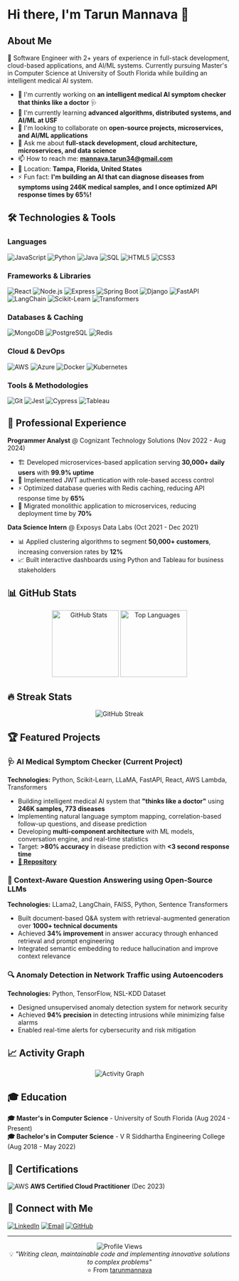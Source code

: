 # Hi there, I'm Tarun Mannava 👋

## About Me

🚀 Software Engineer with 2+ years of experience in full-stack development, cloud-based applications, and AI/ML systems. Currently pursuing Master's in Computer Science at University of South Florida while building an intelligent medical AI system.

- 🔭 I'm currently working on **an intelligent medical AI symptom checker that thinks like a doctor** 🩺
- 🌱 I'm currently learning **advanced algorithms, distributed systems, and AI/ML at USF**
- 👯 I'm looking to collaborate on **open-source projects, microservices, and AI/ML applications**
- 💬 Ask me about **full-stack development, cloud architecture, microservices, and data science**
- 📫 How to reach me: **mannava.tarun34@gmail.com**
- 📍 Location: **Tampa, Florida, United States**
- ⚡ Fun fact: **I'm building an AI that can diagnose diseases from symptoms using 246K medical samples, and I once optimized API response times by 65%!**

## 🛠️ Technologies & Tools

### Languages
![JavaScript](https://img.shields.io/badge/-JavaScript-F7DF1E?style=flat-square&logo=javascript&logoColor=black)
![Python](https://img.shields.io/badge/-Python-3776AB?style=flat-square&logo=python&logoColor=white)
![Java](https://img.shields.io/badge/-Java-007396?style=flat-square&logo=java&logoColor=white)
![SQL](https://img.shields.io/badge/-SQL-4479A1?style=flat-square&logo=mysql&logoColor=white)
![HTML5](https://img.shields.io/badge/-HTML5-E34F26?style=flat-square&logo=html5&logoColor=white)
![CSS3](https://img.shields.io/badge/-CSS3-1572B6?style=flat-square&logo=css3&logoColor=white)

### Frameworks & Libraries
![React](https://img.shields.io/badge/-React-61DAFB?style=flat-square&logo=react&logoColor=black)
![Node.js](https://img.shields.io/badge/-Node.js-339933?style=flat-square&logo=node.js&logoColor=white)
![Express](https://img.shields.io/badge/-Express-000000?style=flat-square&logo=express&logoColor=white)
![Spring Boot](https://img.shields.io/badge/-Spring%20Boot-6DB33F?style=flat-square&logo=spring&logoColor=white)
![Django](https://img.shields.io/badge/-Django-092E20?style=flat-square&logo=django&logoColor=white)
![FastAPI](https://img.shields.io/badge/-FastAPI-009688?style=flat-square&logo=fastapi&logoColor=white)
![LangChain](https://img.shields.io/badge/-LangChain-121212?style=flat-square&logo=chainlink&logoColor=white)
![Scikit-Learn](https://img.shields.io/badge/-Scikit--Learn-F7931E?style=flat-square&logo=scikit-learn&logoColor=white)
![Transformers](https://img.shields.io/badge/-Transformers-FF6F00?style=flat-square&logo=huggingface&logoColor=white)

### Databases & Caching
![MongoDB](https://img.shields.io/badge/-MongoDB-47A248?style=flat-square&logo=mongodb&logoColor=white)
![PostgreSQL](https://img.shields.io/badge/-PostgreSQL-336791?style=flat-square&logo=postgresql&logoColor=white)
![Redis](https://img.shields.io/badge/-Redis-DC382D?style=flat-square&logo=redis&logoColor=white)

### Cloud & DevOps
![AWS](https://img.shields.io/badge/-AWS-232F3E?style=flat-square&logo=amazon-aws&logoColor=white)
![Azure](https://img.shields.io/badge/-Azure-0078D4?style=flat-square&logo=microsoft-azure&logoColor=white)
![Docker](https://img.shields.io/badge/-Docker-2496ED?style=flat-square&logo=docker&logoColor=white)
![Kubernetes](https://img.shields.io/badge/-Kubernetes-326CE5?style=flat-square&logo=kubernetes&logoColor=white)

### Tools & Methodologies
![Git](https://img.shields.io/badge/-Git-F05032?style=flat-square&logo=git&logoColor=white)
![Jest](https://img.shields.io/badge/-Jest-C21325?style=flat-square&logo=jest&logoColor=white)
![Cypress](https://img.shields.io/badge/-Cypress-17202C?style=flat-square&logo=cypress&logoColor=white)
![Tableau](https://img.shields.io/badge/-Tableau-E97627?style=flat-square&logo=tableau&logoColor=white)

## 💼 Professional Experience

**Programmer Analyst** @ Cognizant Technology Solutions (Nov 2022 - Aug 2024)
- 🏗️ Developed microservices-based application serving **30,000+ daily users** with **99.9% uptime**
- 🔐 Implemented JWT authentication with role-based access control
- ⚡ Optimized database queries with Redis caching, reducing API response time by **65%**
- 🚀 Migrated monolithic application to microservices, reducing deployment time by **70%**

**Data Science Intern** @ Exposys Data Labs (Oct 2021 - Dec 2021)
- 📊 Applied clustering algorithms to segment **50,000+ customers**, increasing conversion rates by **12%**
- 📈 Built interactive dashboards using Python and Tableau for business stakeholders

## 📊 GitHub Stats

<div align="center">
  <img src="https://github-readme-stats.vercel.app/api?username=tarunmannava&show_icons=true&theme=radical" alt="GitHub Stats" height="150"/>
  <img src="https://github-readme-stats.vercel.app/api/top-langs/?username=tarunmannava&layout=compact&theme=radical" alt="Top Languages" height="150"/>
</div>

## 🔥 Streak Stats
<div align="center">
  <img src="https://github-readme-streak-stats-eight.vercel.app/?user=tarunmannava&theme=radical&cache_seconds=86400" alt="GitHub Streak"/>
</div>

## 🏆 Featured Projects

### 🩺 AI Medical Symptom Checker (Current Project)
**Technologies:** Python, Scikit-Learn, LLaMA, FastAPI, React, AWS Lambda, Transformers
- Building intelligent medical AI system that **"thinks like a doctor"** using **246K samples, 773 diseases**
- Implementing natural language symptom mapping, correlation-based follow-up questions, and disease prediction
- Developing **multi-component architecture** with ML models, conversation engine, and real-time statistics
- Target: **>80% accuracy** in disease prediction with **<3 second response time**
- **[🔗 Repository](https://github.com/tarunmannava/symptom-checker)**

### 🤖 Context-Aware Question Answering using Open-Source LLMs
**Technologies:** LLama2, LangChain, FAISS, Python, Sentence Transformers
- Built document-based Q&A system with retrieval-augmented generation over **1000+ technical documents**
- Achieved **34% improvement** in answer accuracy through enhanced retrieval and prompt engineering
- Integrated semantic embedding to reduce hallucination and improve context relevance

### 🔍 Anomaly Detection in Network Traffic using Autoencoders
**Technologies:** Python, TensorFlow, NSL-KDD Dataset
- Designed unsupervised anomaly detection system for network security
- Achieved **94% precision** in detecting intrusions while minimizing false alarms
- Enabled real-time alerts for cybersecurity and risk mitigation

## 📈 Activity Graph
<div align="center">
  <img src="https://github-readme-activity-graph.vercel.app/graph?username=tarunmannava&theme=radical" alt="Activity Graph"/>
</div>

## 🎓 Education

**🎓 Master's in Computer Science** - University of South Florida (Aug 2024 - Present)  
**🎓 Bachelor's in Computer Science** - V R Siddhartha Engineering College (Aug 2018 - May 2022)

## 🏅 Certifications

![AWS](https://img.shields.io/badge/AWS%20Certified-Cloud%20Practitioner-FF9900?style=flat-square&logo=amazon-aws&logoColor=white) **AWS Certified Cloud Practitioner** (Dec 2023)

## 🤝 Connect with Me

[![LinkedIn](https://img.shields.io/badge/-LinkedIn-0077B5?style=flat-square&logo=linkedin&logoColor=white)](https://linkedin.com/in/tarunmannava)
[![Email](https://img.shields.io/badge/-Email-D14836?style=flat-square&logo=gmail&logoColor=white)](mailto:mannava.tarun34@gmail.com)
[![GitHub](https://img.shields.io/badge/-GitHub-181717?style=flat-square&logo=github&logoColor=white)](https://github.com/tarunmannava)

---

<div align="center">
  <img src="https://komarev.com/ghpvc/?username=tarunmannava&color=blueviolet&style=flat-square&label=Profile+Views" alt="Profile Views"/>
</div>

<div align="center">
  💡 <i>"Writing clean, maintainable code and implementing innovative solutions to complex problems"</i>
</div>

<div align="center">
  ⭐️ From <a href="https://github.com/tarunmannava">tarunmannava</a>
</div>
